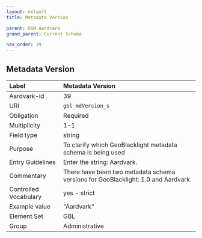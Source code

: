 ```yaml
---
layout: default
title: Metadata Version

parent: OGM Aardvark
grand_parent: Current Schema

nav_order: 39
---
```


## Metadata Version

| Label                 | Metadata Version                                                                  |
|:----------------------|:----------------------------------------------------------------------------------|
| Aardvark-id           | 39                                                                                |
| URI                   | `gbl_mdVersion_s`                                                                 |
| Obligation            | Required                                                                          |
| Multiplicity          | 1-1                                                                               |
| Field type            | string                                                                            |
| Purpose               | To clarify which GeoBlacklight metadata schema is being used                      |
| Entry Guidelines      | Enter the string: Aardvark.                                                       |
| Commentary            | There have been two metadata schema versions for GeoBlacklight: 1.0 and Aardvark. |
| Controlled Vocabulary | yes - strict                                                                      |
| Example value         | "Aardvark"                                                                        |
| Element Set           | GBL                                                                               |
| Group                 | Administrative                                                                    |
